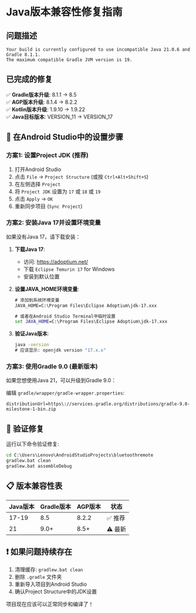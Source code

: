 # Java版本兼容性修复指南

## 问题描述
```
Your build is currently configured to use incompatible Java 21.0.6 and Gradle 8.1.1.
The maximum compatible Gradle JVM version is 19.
```

## 已完成的修复
✅ **Gradle版本升级**: 8.1.1 → 8.5  
✅ **AGP版本升级**: 8.1.4 → 8.2.2  
✅ **Kotlin版本升级**: 1.9.10 → 1.9.22  
✅ **Java目标版本**: VERSION_11 → VERSION_17  

## 🔧 在Android Studio中的设置步骤

### 方案1: 设置Project JDK (推荐)
1. 打开Android Studio
2. 点击 `File` → `Project Structure` (或按 `Ctrl+Alt+Shift+S`)
3. 在左侧选择 `Project`
4. 将 `Project JDK` 设置为 `17` 或 `18` 或 `19`
5. 点击 `Apply` → `OK`
6. 重新同步项目 (`Sync Project`)

### 方案2: 安装Java 17并设置环境变量
如果没有Java 17，请下载安装：

1. **下载Java 17**:
   - 访问: https://adoptium.net/
   - 下载 `Eclipse Temurin 17` for Windows
   - 安装到默认位置

2. **设置JAVA_HOME环境变量**:
   ```cmd
   # 添加到系统环境变量
   JAVA_HOME=C:\Program Files\Eclipse Adoptium\jdk-17.xxx
   
   # 或者在Android Studio Terminal中临时设置
   set JAVA_HOME=C:\Program Files\Eclipse Adoptium\jdk-17.xxx
   ```

3. **验证Java版本**:
   ```cmd
   java -version
   # 应该显示: openjdk version "17.x.x"
   ```

### 方案3: 使用Gradle 9.0 (最新版本)
如果您想使用Java 21，可以升级到Gradle 9.0：

编辑 `gradle/wrapper/gradle-wrapper.properties`:
```properties
distributionUrl=https\://services.gradle.org/distributions/gradle-9.0-milestone-1-bin.zip
```

## 🚀 验证修复
运行以下命令验证修复:
```cmd
cd C:\Users\Lenovo\AndroidStudioProjects\bluetoothremote
gradlew.bat clean
gradlew.bat assembleDebug
```

## 📋 版本兼容性表
| Java版本 | Gradle版本 | AGP版本 | 状态 |
|---------|-----------|---------|------|
| 17-19   | 8.5       | 8.2.2   | ✅ 推荐 |
| 21      | 9.0+      | 8.5+    | ⚠️ 最新 |

## ❗ 如果问题持续存在
1. 清理缓存: `gradlew.bat clean`
2. 删除 `.gradle` 文件夹
3. 重新导入项目到Android Studio
4. 确认Project Structure中的JDK设置

项目现在应该可以正常同步和编译了！